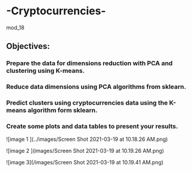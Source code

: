 # -Cryptocurrencies-
mod_18

## Objectives:

### Prepare the data for dimensions reduction with PCA and clustering using K-means.
### Reduce data dimensions using PCA algorithms from sklearn.
### Predict clusters using cryptocurrencies data using the K-means algorithm form sklearn.
### Create some plots and data tables to present your results.


![image 1 ](../images/Screen Shot 2021-03-19 at 10.18.26 AM.png)

![image 2 ](images/Screen Shot 2021-03-19 at 10.19.26 AM.png)

![image 3](/images/Screen Shot 2021-03-19 at 10.19.41 AM.png)
